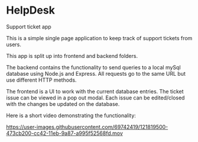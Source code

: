 # HelpDesk
 Support ticket app

This is a simple single page application to keep track of support tickets from users. 

This app is split up into frontend and backend folders. 

The backend contains the functionality to send queries to a local mySql database using Node.js and Express. All requests go to the same URL but use different HTTP methods. 

The frontend is a UI to work with the current database entries. The ticket issue can be viewed in a pop out modal. Each issue can be edited/closed with the changes be updated on the database. 

Here is a short video demonstrating the functionality:


https://user-images.githubusercontent.com/69742419/121819500-473cb200-cc42-11eb-9a87-a995f52568fd.mov



